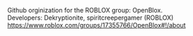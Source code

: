 Github orginization for the ROBLOX group: OpenBlox. <br />
Developers: Dekryptionite, spiritcreepergamer (ROBLOX) <br />
https://www.roblox.com/groups/17355766/OpenBlox#!/about
